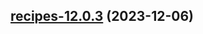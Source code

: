 

## [recipes-12.0.3](https://github.com/truecharts/charts/compare/recipes-12.0.2...recipes-12.0.3) (2023-12-06)

